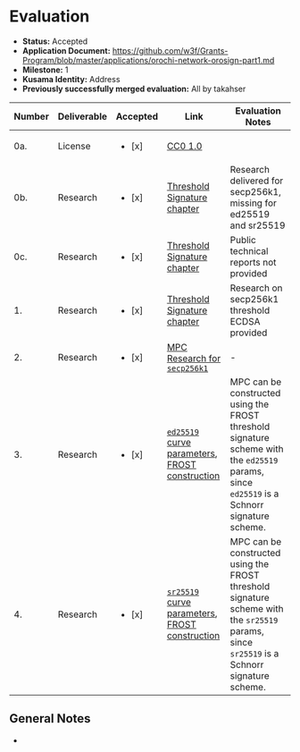 # Evaluation

- **Status:** Accepted
- **Application Document:** https://github.com/w3f/Grants-Program/blob/master/applications/orochi-network-orosign-part1.md
- **Milestone:** 1
- **Kusama Identity:** Address
- **Previously successfully merged evaluation:** All by takahser

| Number | Deliverable | Accepted | Link | Evaluation Notes |
| ------ | ----------- | -------- | ---- |----------------- |
| 0a.    | License     | <ul><li>[x] </li></ul> | [CC0 1.0](https://github.com/orochi-network/orochi-network.github.io/blob/b907b68bad61bab4df4f120f6c56bdd3ea8fddba/LICENSE) |
| 0b.    | Research    | <ul><li>[x] </li></ul> | [Threshold Signature chapter](https://github.com/orochi-network/orochi-network.github.io/blob/b907b68bad61bab4df4f120f6c56bdd3ea8fddba/src/threshold-ecdsa/chapter.md) | Research delivered for secp256k1, missing for ed25519 and sr25519 |
| 0c.    | Research    | <ul><li>[x] </li></ul> | [Threshold Signature chapter](https://github.com/orochi-network/orochi-network.github.io/blob/b907b68bad61bab4df4f120f6c56bdd3ea8fddba/src/threshold-ecdsa/chapter.md) | Public technical reports not provided |
| 1.     | Research    | <ul><li>[x] </li></ul> | [Threshold Signature chapter](https://github.com/orochi-network/orochi-network.github.io/blob/b907b68bad61bab4df4f120f6c56bdd3ea8fddba/src/threshold-ecdsa/chapter.md) | Research on secp256k1 threshold ECDSA provided |
| 2.     | Research    | <ul><li>[x] </li></ul> | [MPC Research for `secp256k1`](https://github.com/orochi-network/orochi-network.github.io/blob/b907b68bad61bab4df4f120f6c56bdd3ea8fddba/src/threshold-ecdsa/threshold-ecdsa-construction/introduction.md) | - |
| 3.     | Research    | <ul><li>[x] </li></ul> | [`ed25519` curve parameters](https://github.com/orochi-network/orochi-network.github.io/blob/48ad32b10468c36c9149e29663025d640db44d0c/src/threshold-ecdsa/intended-implementation/threshold-eddsa-for-ed25519.md?plain=1), [FROST construction](https://github.com/orochi-network/orochi-network.github.io/blob/48ad32b10468c36c9149e29663025d640db44d0c/src/threshold-ecdsa/frost-construction/introduction.md) | MPC can be constructed using the FROST threshold signature scheme with the `ed25519` params, since `ed25519` is a Schnorr signature scheme. |
| 4.     | Research    | <ul><li>[x] </li></ul> | [`sr25519` curve parameters](https://github.com/orochi-network/orochi-network.github.io/blob/48ad32b10468c36c9149e29663025d640db44d0c/src/threshold-ecdsa/intended-implementation/threshold-eddsa-for-sr25519.md), [FROST construction](https://github.com/orochi-network/orochi-network.github.io/blob/48ad32b10468c36c9149e29663025d640db44d0c/src/threshold-ecdsa/frost-construction/introduction.md) |  MPC can be constructed using the FROST threshold signature scheme with the `sr25519` params, since `sr25519` is a Schnorr signature scheme. |

## General Notes

-